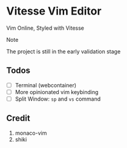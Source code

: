# Vitesse Vim Editor

Vim Online, Styled with Vitesse

> [!NOTE]
> The project is still in the early validation stage

## Todos

- [ ] Terminal (webcontainer)
- [ ] More opinionated vim keybinding
- [ ] Split Window: `sp` and `vs` command

## Credit

1. monaco-vim
2. shiki
